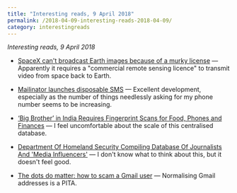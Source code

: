 ```yaml
---
title: "Interesting reads, 9 April 2018"
permalink: /2018-04-09-interesting-reads-2018-04-09/
category: interestingreads
---
```


*Interesting reads, 9 April 2018*

<!--more-->

- [SpaceX can't broadcast Earth images because of a murky license](https://www.cnet.com/news/spacex-cant-broadcast-earth-images-because-of-a-murky-license/) — Apparently it requires a "commercial remote sensing licence" to transmit video from space back to Earth.

- [Mailinator launches disposable SMS](http://mailinator.blogspot.in/2018/04/mailinator-launches-disposable-sms.html?m=1) — Excellent development, especially as the number of things needlessly asking for my phone number seems to be increasing.

- [‘Big Brother’ in India Requires Fingerprint Scans for Food, Phones and Finances](https://mobile.nytimes.com/2018/04/07/technology/india-id-aadhaar.html) — I feel uncomfortable about the scale of this centralised database.

- [Department Of Homeland Security Compiling Database Of Journalists And 'Media Influencers'](https://www.forbes.com/sites/michellefabio/2018/04/06/department-of-homeland-security-compiling-database-of-journalists-and-media-influencers/#77e18fc86121) — I don't know what to think about this, but it doesn't feel good.

- [The dots do matter: how to scam a Gmail user](https://jameshfisher.com/2018/04/07/the-dots-do-matter-how-to-scam-a-gmail-user) — Normalising Gmail addresses is a PITA.

